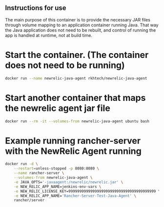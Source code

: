 ## Instructions for use

The main purpose of this container is to provide the necessary JAR files through volume mapping 
to an application container running Java.  That way the Java application does not need to be
rebuilt, and control of running the app is handled at runtime, not at build time.

# Start the container.  (The container does not need to be running)
```bash
docker run --name newrelic-java-agent rkhtech/newrelic-java-agent
```

# Start another container that maps the newrelic agent jar file
```bash
docker run --rm -it --volumes-from newrelic-java-agent ubuntu bash
```

# Example running rancher-server with the NewRelic Agent running
```bash
docker run -d \
	--restart=unless-stopped -p 8080:8080 \
	--name rancher-server \
	--volumes-from newrelic-java-agent \
	-e JAVA_OPTS='-javaagent:/newrelic/newrelic.jar' \
	-e NEW_RELIC_APP_NAME=jenkins-env-vars \
	-e NEW_RELIC_LICENSE_KEY=9999999999999999999999999999999999999999 \
	-e NEW_RELIC_APP_NAME='Rancher-Server-Test-Java-Agent' \
	rancher/server
```

